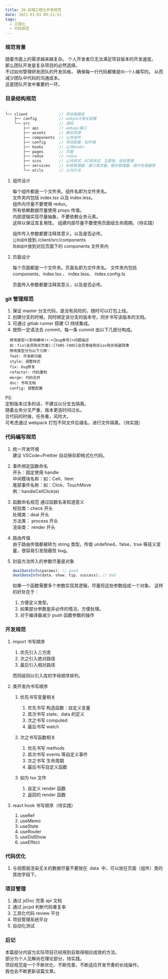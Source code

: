```yaml
---
title: 20.前端工程化开发规范
date: 2021-01-03 09:21:51
tags:
  - 工程化
  - 代码规范
---
```


### 规范背景

随着市面上的需求越来越复杂。
个人开发者已无法满足项目版本的开发速度。  
那么团队开发是复杂项目的必然选择。  
不过如何管理研发团队的开发风格，
确保每一行代码都像是`同一个人`编写的。
从而减少团队中代码的沟通成本。  
这是团队开发中重要的一环。

<!-- more -->

### 目录结构规范

```js
.
└── client              // 项目根路径
    ├── config          // webpack相关配置
    └── src             // 源码
        ├── api         // webapi接口
        ├── assets      // 静态资源
        ├── components  // 公共组件
        ├── config      // 项目配置：如环境
        ├── hooks       // 公共Hooks
        ├── pages       // 页面
        ├── redux       // redux
        ├── scss        // 公共样式、UI库样式、主题色、层级管理
        ├── services    // 封装管理器：接口请求器、缓存管理器、图片处理器等
        └── utils       // 公共方法
```

1. 组件设计

   每个组件都是一个文件夹。组件名即为文件夹名。  
   文件夹内包括 index.tsx 以及 index.less。  
   组件内尽量不要使用 redux。  
   所有依赖数据尽量使用 props 传值。  
   内部逻辑实现尽量抽象，不要依赖业务元素。  
   这样以保证其复用性。
   组建内部尽量不要使用页面级生命周期。（待实践）

   组件传入参数都要注释其意义，以及是否必传。  
   `公共组件`放到./client/src/components  
   `局部组件`放到对应页面下的 components 文件夹内

2. 页面设计

   每个页面都是一个文件夹。页面名即为文件夹名。
   文件夹内包括 components、index.tsx 、 index.less、 index.config.ts

   页面传入参数都要注释其意义，以及是否必传。

### git 管理规范

1. 保证 master 分支代码，是没有风险的，随时可以打包上线。
2. 创建分支的时候，同时绑定该分支的版本号。同步书写该版本的文档。
3. 可通过 gitlab runner 搭建 CI 持续集成。
4. 按照一定语法去 commit，每一条 commit 由以下几部分构成。

```
  修改类型+(影响模块)+:+[bug单号]+问题描述
  如：fix(会员购买页面):[7405-7405]会员等级购买ios购买规避政策
  修改类型分为以下几种：
  feat: 开发新功能
  style: 调整样式
  fix: bug修复
  refactor: 代码重构
  merge: 代码合并
  doc: 书写文档
  config: 调整配置
```

PS:  
 定制版本过多的话，不建议以分支去隔离。  
 随着业务分叉严重，版本更迭时间过长。  
 合代码的时候，任务重，风险大。  
 可考虑通过 webpack 打包不同文件后缀名，进行文件隔离。（待实践）

### 代码编写规范

1. 统一开发环境  
   建议 VSCode+Prettier 自动保存即格式化代码。

2. 事件绑定函数命名  
   开头：固定使用 handle  
   中间模块名称：如：Cell、Item  
   尾部事件名称：如：Click、TouchMove  
   例：handleCellClick(e)

3. 函数命名规范
   通过函数名来知道意义  
   校验类：check 开头  
   处理类：deal 开头  
   方法类： process 开头  
   渲染类： render 开头

4. 路由传值  
   由于路由传值都被转为 string 类型。传值 undefined，false，true 等歧义变量，很容易引发隐蔽性 bug。

5. 封装方法传入的参数尽量是对象
   ```ts
   dealDateInfo(params); // good
   dealDateInfo(data, show, tip, success); // bad
   ```
   如果一个函数需要多个参数实现其逻辑，尽量将这些参数组成一个对象。
   这样的好处在于：
   1. 方便定义类型。
   2. 如果部分参数是非必传的情况，方便处理。
   3. 对于编译器减少 push 函数参数的操作

### 开发规范

1. import 书写顺序

   1. 优先引入三方库
   2. 次之引入绝对路径
   3. 最后引入相对路径

   而同级则以引入库的字母顺序排列。

2. 类开发内书写顺序

   1. 优先书写变量相关

      1. 优先书写 构造函数：自定义变量
      2. 其次书写 state、data 的定义
      3. 次之书写 computed
      4. 最后书写 watch

   2. 次之书写函数相关

      1. 优先书写 methods
      2. 其次书写 events 等自定义事件
      3. 次之书写 生命周期
      4. 最后书写自定义函数

   3. 如为 tsx 文件

      1. 自定义 render 函数
      2. 返回的 render 函数

3. react hook 书写顺序（待实践）

   1. useRef
   2. useMemo
   3. useState
   4. useRouter
   5. useDidShow
   6. useEffect

### 代码优化

1. 与视图层渲染无关的数据尽量不要放在  data  中，可以放在页面（组件）类的其他字段下。

### 项目管理

1. 通过 jsDoc 完善 api 文档
2. 通过 jscpd 判断代码重复率
3. 工具化代码 review 平台
4. 项目管理系统平台
5. 自动化测试

### 后记

本篇部分内容为实际项目已经用到且取得相应成效的方法。  
部分为个人见解尚在理论部分，待实践。  
项目规范是一个不断优化、不断完善、不断适应开发节奏的长线操作。  
我也会不断更新该篇文章。
